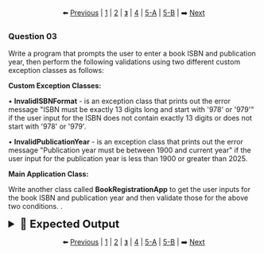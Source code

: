 <div align="center">

⬅️ [Previous](2.md) | [1](1.md) | [2](2.md) | [**`3`**](3.md) | [4](4.md) | [5-A](5-A.md) | [5-B](5-B.md) | ➡️ [Next](4.md)

</div>

### Question 03

Write a program that prompts the user to enter a book ISBN and publication year, then perform the following validations using two different custom exception classes as follows:

**Custom Exception Classes:**

• **InvalidISBNFormat** - is an exception class that prints out the error message "ISBN must be exactly 13 digits long and start with '978' or '979'" if the user input for the ISBN does not contain exactly 13 digits or does not start with '978' or '979'.

• **InvalidPublicationYear** - is an exception class that prints out the error message "Publication year must be between 1900 and current year" if the user input for the publication year is less than 1900 or greater than 2025.

**Main Application Class:**

Write another class called **BookRegistrationApp** to get the user inputs for the book ISBN and publication year and then validate those for the above two conditions. 
.

<details>
  <summary style="font-size:22px; font-weight:bold">🌟 Expected Output</summary>

  ```yaml
  Enter Book ISBN: 9781234567890
  Enter Publication Year: 2022
  Book registered successfully
  ```
  ---
  ```yaml
  Enter Book ISBN: 1234567890123
  Enter Publication Year: 2022
  ISBN must be exactly 13 digits long and start with '978' or '979'
  ```
  ---
  ```yaml
  Enter Book ISBN: 9781234567890
  Enter Publication Year: 1800
  Publication year must be between 1900 and current year
  ```
  
</details>

<div align="center">

⬅️ [Previous](2.md) | [1](1.md) | [2](2.md) | [**`3`**](3.md) | [4](4.md) | [5-A](5-A.md) | [5-B](5-B.md) | ➡️ [Next](4.md)

</div>